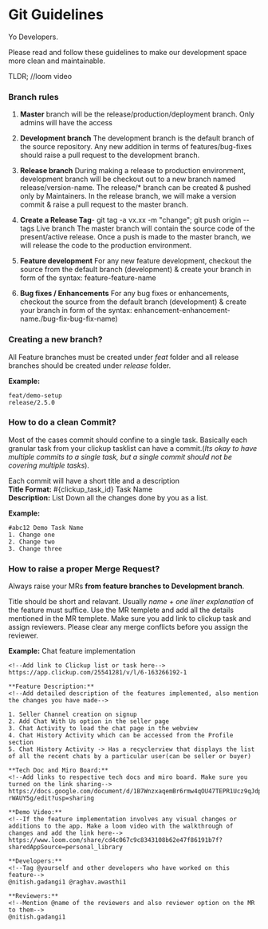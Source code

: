 # Git Guidelines
Yo Developers. 

Please read and follow these guidelines to make our development space more clean and maintainable.

TLDR; //loom video

### Branch rules
1. **Master** branch will be the release/production/deployment branch. Only admins will have the access

2. **Development branch** The development branch is the default branch of the source repository. Any new addition in terms of features/bug-fixes should raise a pull request to the development branch.

3. **Release branch** During making a release to production environment, development branch will be checkout out to a new branch named release/version-name. The release/* branch can be created & pushed only by Maintainers. In the release branch, we will make a version commit & raise a pull request to the master branch.

4. **Create a Release Tag**- git tag -a vx.xx -m "change"; git push origin --tags
Live branch The master branch will contain the source code of the present/active release. Once a push is made to the master branch, we will release the code to the production environment.

5. **Feature development** For any new feature development, checkout the source from the default branch (development) & create your branch in form of the syntax: feature-feature-name

6. **Bug fixes / Enhancements** For any bug fixes or enhancements, checkout the source from the default branch (development) & create your branch in form of the syntax: enhancement-enhancement-name./bug-fix-bug-fix-name)


### Creating a new branch?
All Feature branches must be created under *feat* folder and all release branches should be created under *release* folder.

**Example:**
```
feat/demo-setup
release/2.5.0
```

### How to do a clean Commit?
Most of the cases commit should confine to a single task. Basically each granular task from your clickup tasklist can have a commit.(*Its okay to have multiple commits to a single task, but a single commit should not be covering multiple tasks*).

Each commit will have a short title and a description\
**Title Format:** #{clickup_task_id} Task Name\
**Description:** List Down all the changes done by you as a list.

**Example:**
```
#abc12 Demo Task Name
1. Change one
2. Change two
3. Change three
``` 

### How to raise a proper Merge Request?
Always raise your MRs **from feature branches to Development branch**.

Title should be short and relavant. Usually *name + one liner explanation* of the feature must suffice. Use the MR templete and add all the details mentioned in the MR templete. Make sure you add link to clickup task and assign reviewers. Please clear any merge conflicts before you assign the reviewer.

**Example:** Chat feature implementation
```
<!--Add link to Clickup list or task here-->
https://app.clickup.com/25541281/v/l/6-163266192-1

**Feature Description:**
<!--Add detailed description of the features implemented, also mention the changes you have made-->

1. Seller Channel creation on signup
2. Add Chat With Us option in the seller page
3. Chat Activity to load the chat page in the webview
4. Chat History Activity which can be accessed from the Profile section
5. Chat History Activity -> Has a recyclerview that displays the list of all the recent chats by a particular user(can be seller or buyer)

**Tech Doc and Miro Board:**
<!--Add links to respective tech docs and miro board. Make sure you turned on the link sharing-->
https://docs.google.com/document/d/1B7WnzxaqemBr6rmw4qOU47TEPR1Ucz9qJdp-rWAUY5g/edit?usp=sharing

**Demo Video:**
<!--If the feature implementation involves any visual changes or additions to the app. Make a loom video with the walkthrough of changes and add the link here-->
https://www.loom.com/share/cd4c067c9c8343108b62e47f86191b7f?sharedAppSource=personal_library

**Developers:**
<!--Tag @yourself and other developers who have worked on this feature-->
@nitish.gadangi1 @raghav.awasthi1 

**Reviewers:**
<!--Mention @name of the reviewers and also reviewer option on the MR to them-->
@nitish.gadangi1
```
